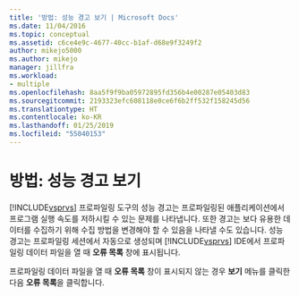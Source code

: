 ```yaml
---
title: '방법: 성능 경고 보기 | Microsoft Docs'
ms.date: 11/04/2016
ms.topic: conceptual
ms.assetid: c6ce4e9c-4677-40cc-b1af-d68e9f3249f2
author: mikejo5000
ms.author: mikejo
manager: jillfra
ms.workload:
- multiple
ms.openlocfilehash: 8aa5f9f9ba05972895fd356b4e00287e05403d83
ms.sourcegitcommit: 2193323efc608118e0ce6f6b2ff532f158245d56
ms.translationtype: HT
ms.contentlocale: ko-KR
ms.lasthandoff: 01/25/2019
ms.locfileid: "55040153"
---
```

# <a name="how-to-view-performance-warnings"></a>방법: 성능 경고 보기
[!INCLUDE[vsprvs](../code-quality/includes/vsprvs_md.md)] 프로파일링 도구의 성능 경고는 프로파일링된 애플리케이션에서 프로그램 실행 속도를 저하시킬 수 있는 문제를 나타냅니다. 또한 경고는 보다 유용한 데이터를 수집하기 위해 수집 방법을 변경해야 할 수 있음을 나타낼 수도 있습니다. 성능 경고는 프로파일링 세션에서 자동으로 생성되며 [!INCLUDE[vsprvs](../code-quality/includes/vsprvs_md.md)] IDE에서 프로파일링 데이터 파일을 열 때 **오류 목록** 창에 표시됩니다.  
  
 프로파일링 데이터 파일을 열 때 **오류 목록** 창이 표시되지 않는 경우 **보기** 메뉴를 클릭한 다음 **오류 목록**을 클릭합니다.